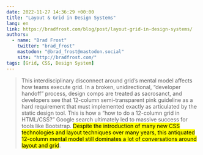 ```yaml
---
date: 2022-11-27 14:36:29 +00:00
title: "Layout & Grid in Design Systems"
lang: en
link: https://bradfrost.com/blog/post/layout-grid-in-design-systems/
authors:
  - name: "Brad Frost"
    twitter: "brad_frost"
    mastodon: "@brad_frost@mastodon.social"
    site: "http://bradfrost.com/"
tags: [Grid, CSS, Design System]
---
```


> This interdisciplinary disconnect around grid’s mental model affects how teams execute grid. In a broken, unidirectional, “developer handoff” process, design comps are treated as sacrosanct, and developers see that 12-column semi-transparent pink guideline as a hard requirement that must implemented exactly as articulated by the static design tool. This is how a “how to do a 12-column grid in HTML/CSS?” Google search ultimately led to massive success for tools like Bootstrap. <mark>Despite the introduction of many new CSS technologies and layout techniques over many years, this antiquated 12-column mental model still dominates a lot of conversations around layout and grid</mark>.
